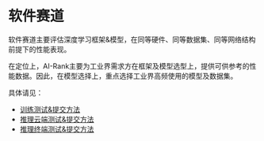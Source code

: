 # 软件赛道
软件赛道主要评估深度学习框架&模型，在同等硬件、同等数据集、同等网络结构前提下的性能表现。

在定位上，AI-Rank主要为工业界需求方在框架及模型选型上，提供可供参考的性能数据。因此，在模型选择上，重点选择工业界高频使用的模型及数据集。

具体请见：
- [训练测试&提交方法](./train.md)
- [推理云端测试&提交方法](./inference_cloud.md)
- [推理终端测试&提交方法](./inference_mobile.md)
